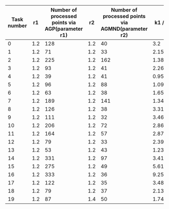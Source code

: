 | Task number | r1 | Number of processed points via AGP(parameter r1) | r2 | Number of processed points via AGMND(parameter r2) | k1 / k2 |
| ----------- | -- | -- | -- | -- | ------- |
| 0 | 1.2 | 128 | 1.2 | 40 | 3.2 |
| 1 | 1.2 | 71 | 1.2 | 33 | 2.15152 |
| 2 | 1.2 | 225 | 1.2 | 162 | 1.38889 |
| 3 | 1.2 | 93 | 1.2 | 41 | 2.26829 |
| 4 | 1.2 | 39 | 1.2 | 41 | 0.95122 |
| 5 | 1.2 | 96 | 1.2 | 88 | 1.09091 |
| 6 | 1.2 | 63 | 1.2 | 38 | 1.65789 |
| 7 | 1.2 | 189 | 1.2 | 141 | 1.34043 |
| 8 | 1.2 | 126 | 1.2 | 38 | 3.31579 |
| 9 | 1.2 | 111 | 1.2 | 32 | 3.46875 |
| 10 | 1.2 | 206 | 1.2 | 72 | 2.86111 |
| 11 | 1.2 | 164 | 1.2 | 57 | 2.87719 |
| 12 | 1.2 | 79 | 1.2 | 33 | 2.39394 |
| 13 | 1.2 | 53 | 1.2 | 43 | 1.23256 |
| 14 | 1.2 | 331 | 1.2 | 97 | 3.41237 |
| 15 | 1.2 | 275 | 1.2 | 49 | 5.61224 |
| 16 | 1.2 | 333 | 1.2 | 36 | 9.25 |
| 17 | 1.2 | 122 | 1.2 | 35 | 3.48571 |
| 18 | 1.2 | 79 | 1.2 | 37 | 2.13514 |
| 19 | 1.2 | 87 | 1.4 | 50 | 1.74 |
